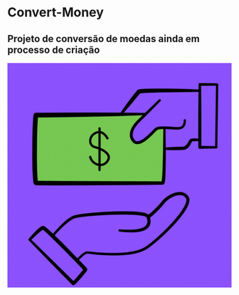 <h1>Convert-Money</h1>
<h2>Projeto de conversão de moedas ainda em processo de criação</h2>
<img src="./assets/logo.gif.money.gif">